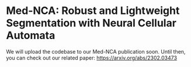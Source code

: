 # Med-NCA: Robust and Lightweight Segmentation with Neural Cellular Automata

We will upload the codebase to our Med-NCA publication soon. Until then, you can check out our related paper: https://arxiv.org/abs/2302.03473